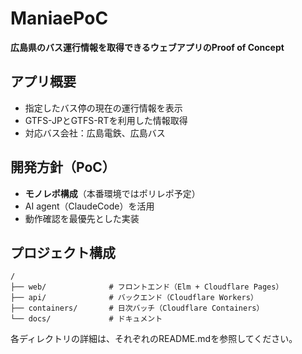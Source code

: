 # ManiaePoC

**広島県のバス運行情報を取得できるウェブアプリのProof of Concept**

## アプリ概要
- 指定したバス停の現在の運行情報を表示
- GTFS-JPとGTFS-RTを利用した情報取得
- 対応バス会社：広島電鉄、広島バス

## 開発方針（PoC）
- **モノレポ構成**（本番環境ではポリレポ予定）
- AI agent（ClaudeCode）を活用
- 動作確認を最優先とした実装

## プロジェクト構成

```
/
├── web/              # フロントエンド（Elm + Cloudflare Pages）
├── api/              # バックエンド（Cloudflare Workers）
├── containers/       # 日次バッチ（Cloudflare Containers）
└── docs/             # ドキュメント
```

各ディレクトリの詳細は、それぞれのREADME.mdを参照してください。